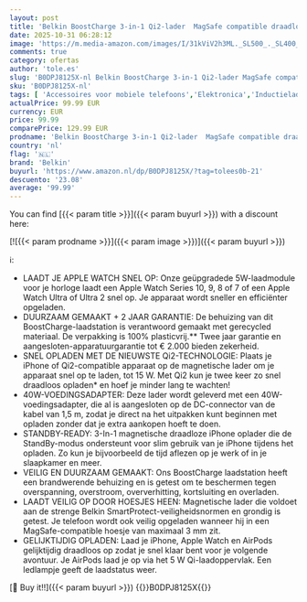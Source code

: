 ```yaml
---
layout: post
title: 'Belkin BoostCharge 3-in-1 Qi2-lader  MagSafe compatible draadloos laadstation  Qi2 draadloze oplader voor Apple iPhone 16-serie  Apple Watch  AirPods  met antislip voet  met voedingsadapter - Wit'
date: 2025-10-31 06:28:12
image: 'https://m.media-amazon.com/images/I/31kViV2h3ML._SL500_._SL400_.jpg'
comments: true
category: ofertas
author: 'tole.es'
slug: 'B0DPJ8125X-nl Belkin BoostCharge 3-in-1 Qi2-lader MagSafe compatible...'
sku: 'B0DPJ8125X-nl'
tags: [ 'Accessoires voor mobiele telefoons','Elektronica','Inductieladers voor mobiele telefoons','Koptelefoons, oordopjes & accessoires','Mobiele telefoonladers','Mobiele telefoons & communicatieproducten','belkin','🇳🇱', ]
actualPrice: 99.99 EUR
currency: EUR
price: 99.99
comparePrice: 129.99 EUR
prodname: 'Belkin BoostCharge 3-in-1 Qi2-lader  MagSafe compatible draadloos laadstation  Qi2 draadloze oplader voor Apple iPhone 16-serie  Apple Watch  AirPods  met antislip voet  met voedingsadapter - Wit'
country: 'nl'
flag: '🇳🇱'
brand: 'Belkin'
buyurl: 'https://www.amazon.nl/dp/B0DPJ8125X/?tag=tolees0b-21'
descuento: '23.08'
average: '99.99'
---
```


You can find [{{< param title >}}]({{< param buyurl >}}) with a discount here:

[![{{< param prodname >}}]({{< param image >}})]({{< param buyurl >}})

ℹ️:

- LAADT JE APPLE WATCH SNEL OP: Onze geüpgradede 5W-laadmodule voor je horloge laadt een Apple Watch Series 10, 9, 8 of 7 of een Apple Watch Ultra of Ultra 2 snel op. Je apparaat wordt sneller en efficiënter opgeladen.
- DUURZAAM GEMAAKT + 2 JAAR GARANTIE: De behuizing van dit BoostCharge-laadstation is verantwoord gemaakt met gerecycled materiaal. De verpakking is 100% plasticvrij.** Twee jaar garantie en aangesloten-apparatuurgarantie tot € 2.000 bieden zekerheid.
- SNEL OPLADEN MET DE NIEUWSTE Qi2-TECHNOLOGIE: Plaats je iPhone of Qi2-compatible apparaat op de magnetische lader om je apparaat snel op te laden, tot 15 W. Met Qi2 kun je twee keer zo snel draadloos opladen* en hoef je minder lang te wachten!
- 40W-VOEDINGSADAPTER: Deze lader wordt geleverd met een 40W-voedingsadapter, die al is aangesloten op de DC-connector van de kabel van 1,5 m, zodat je direct na het uitpakken kunt beginnen met opladen zonder dat je extra aankopen hoeft te doen.
- STANDBY-READY: 3-In-1 magnetische draadloze iPhone oplader die de StandBy-modus ondersteunt voor slim gebruik van je iPhone tijdens het opladen. Zo kun je bijvoorbeeld de tijd aflezen op je werk of in je slaapkamer en meer.
- VEILIG EN DUURZAAM GEMAAKT: Ons BoostCharge laadstation heeft een brandwerende behuizing en is getest om te beschermen tegen overspanning, overstroom, oververhitting, kortsluiting en overladen.
- LAADT VEILIG OP DOOR HOESJES HEEN: Magnetische lader die voldoet aan de strenge Belkin SmartProtect-veiligheidsnormen en grondig is getest. Je telefoon wordt ook veilig opgeladen wanneer hij in een MagSafe-compatible hoesje van maximaal 3 mm zit.
- GELIJKTIJDIG OPLADEN: Laad je iPhone, Apple Watch en AirPods gelijktijdig draadloos op zodat je snel klaar bent voor je volgende avontuur. Je AirPods laad je op via het 5 W Qi-laadoppervlak. Een ledlampje geeft de laadstatus weer.

[🛒 Buy it!!]({{< param buyurl >}})
{{<world>}}B0DPJ8125X{{</world>}}
